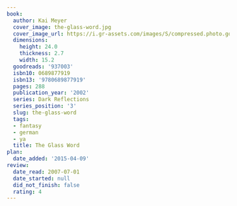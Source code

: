 ```yaml
---
book:
  author: Kai Meyer
  cover_image: the-glass-word.jpg
  cover_image_url: https://i.gr-assets.com/images/S/compressed.photo.goodreads.com/books/1391914742l/937003.jpg
  dimensions:
    height: 24.0
    thickness: 2.7
    width: 15.2
  goodreads: '937003'
  isbn10: 0689877919
  isbn13: '9780689877919'
  pages: 288
  publication_year: '2002'
  series: Dark Reflections
  series_position: '3'
  slug: the-glass-word
  tags:
  - fantasy
  - german
  - ya
  title: The Glass Word
plan:
  date_added: '2015-04-09'
review:
  date_read: 2007-07-01
  date_started: null
  did_not_finish: false
  rating: 4
---
```

